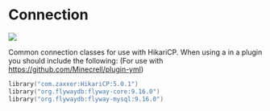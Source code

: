 # Connection
[![](https://jitpack.io/v/Lapzupi/LapzupiConnection.svg)](https://jitpack.io/#Lapzupi/LapzupiConnection)

Common connection classes for use with HikariCP.
When using a in a plugin you should include the following: (For use with https://github.com/Minecrell/plugin-yml)

```kotlin
library("com.zaxxer:HikariCP:5.0.1")
library("org.flywaydb:flyway-core:9.16.0")
library("org.flywaydb:flyway-mysql:9.16.0")
```

